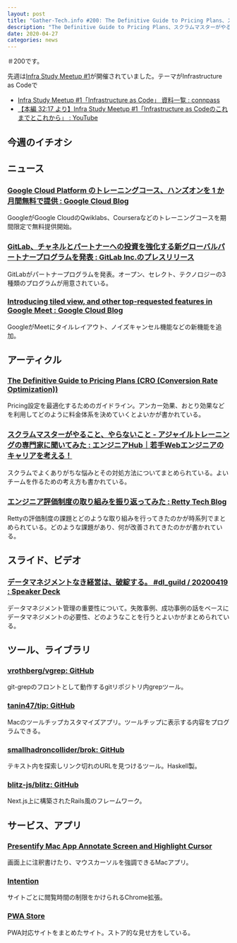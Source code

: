 ```yaml
---
layout: post
title: "Gather-Tech.info #200: The Definitive Guide to Pricing Plans、スクラムマスターがやることやらないこと、データマネジメントなき経営は破綻する など"
description: "The Definitive Guide to Pricing Plans、スクラムマスターがやることやらないこと、データマネジメントなき経営は破綻する など"
date: 2020-04-27
categories: news
---
```


＃200です。

先週は[Infra Study Meetup #1](https://forkwell.connpass.com/event/171560/)が開催されていました。テーマがInfrastructure as Codeで

- [Infra Study Meetup #1「Infrastructure as Code」 資料一覧 : connpass](https://forkwell.connpass.com/event/171560/presentation/)
- [【本編 32:17 より】Infra Study Meetup #1「Infrastructure as Codeのこれまでとこれから」 : YouTube](https://www.youtube.com/watch?v=_bLzgd_UlbU)
## 今週のイチオシ

## ニュース

### [Google Cloud Platform のトレーニングコース、ハンズオンを 1 か月間無料で提供 : Google Cloud Blog](https://cloud.google.com/blog/ja/topics/training-certifications/expanding-at-home-learning)

GoogleがGoogle CloudのQwiklabs、Courseraなどのトレーニングコースを期間限定で無料提供開始。

### [GitLab、チャネルとパートナーへの投資を強化する新グローバルパートナープログラムを発表 : GitLab Inc.のプレスリリース](https://prtimes.jp/main/html/rd/p/000000001.000056974.html)

GitLabがパートナープログラムを発表。オープン、セレクト、テクノロジーの3種類のプログラムが用意されている。

### [Introducing tiled view, and other top-requested features in Google Meet : Google Cloud Blog](https://cloud.google.com/blog/products/productivity-collaboration/introducing-tiled-view-and-other-top-requested-features-in-google-meet)

GoogleがMeetにタイルレイアウト、ノイズキャンセル機能などの新機能を追加。

## アーティクル

### [The Definitive Guide to Pricing Plans (CRO (Conversion Rate Optimization))](https://capitalandgrowth.org/answers/Article/3169972/The-Definitive-Guide-to-Pricing-Plans)

Pricing設定を最適化するためのガイドライン。アンカー効果、おとり効果などを利用してどのように料金体系を決めていくとよいかが書かれている。

### [スクラムマスターがやること、やらないこと - アジャイルトレーニングの専門家に聞いてみた : エンジニアHub｜若手Webエンジニアのキャリアを考える！](https://employment.en-japan.com/engineerhub/entry/2020/04/21/103000)

スクラムでよくありがちな悩みとその対処方法についてまとめられている。よいチームを作るための考え方も書かれている。

### [エンジニア評価制度の取り組みを振り返ってみた : Retty Tech Blog](https://engineer.retty.me/entry/2020/04/15/090000)

Rettyの評価制度の課題とどのような取り組みを行ってきたのかが時系列でまとめられている。どのような課題があり、何が改善されてきたのかが書かれている。

## スライド、ビデオ

### [データマネジメントなき経営は、破綻する。 #dl_guild / 20200419 : Speaker Deck](https://speakerdeck.com/yuzutas0/20200419)

データマネジメント管理の重要性について。失敗事例、成功事例の話をベースにデータマネジメントの必要性、どのようなことを行うとよいかがまとめられている。

## ツール、ライブラリ

### [vrothberg/vgrep: GitHub](https://github.com/vrothberg/vgrep)

git-grepのフロントとして動作するgitリポジトリ内grepツール。

### [tanin47/tip: GitHub](https://github.com/tanin47/tip)

Macのツールチップカスタマイズアプリ。ツールチップに表示する内容をプログラムできる。

### [smallhadroncollider/brok: GitHub](https://github.com/smallhadroncollider/brok)

テキスト内を探索しリンク切れのURLを見つけるツール。Haskell製。

### [blitz-js/blitz: GitHub](https://github.com/blitz-js/blitz)

Next.js上に構築されたRails風のフレームワーク。

## サービス、アプリ

### [Presentify Mac App  Annotate Screen and Highlight Cursor](https://presentify.compzets.com/)

画面上に注釈書けたり、マウスカーソルを強調できるMacアプリ。

### [Intention](https://www.getintention.com/)

サイトごとに閲覧時間の制限をかけられるChrome拡張。

### [PWA Store](https://progressiveapp.store/pwas)

PWA対応サイトをまとめたサイト。ストア的な見せ方をしている。
